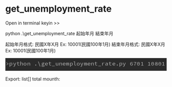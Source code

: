 # get_unemployment_rate

Open in terminal
keyin >>

python .\get_unemployment_rate 起始年月 結束年月

起始年月格式: 民國X年X月
         Ex: 10001(民國100年1月)
結束年月格式: 民國X年X月
         Ex: 10001(民國100年1月)
         
![image](https://github.com/N3ov/get_unemployment_rate/blob/master/open%20in%20terminal.JPG)         
         
         
Export:
list[]
total mounth:


         
